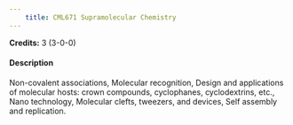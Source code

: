 ```yaml
---
    title: CML671 Supramolecular Chemistry
---
```

**Credits:** 3 (3-0-0)



#### Description 
Non-covalent associations, Molecular recognition, Design and applications of molecular hosts: crown compounds, cyclophanes, cyclodextrins, etc., Nano technology, Molecular clefts, tweezers, and devices, Self assembly and replication.